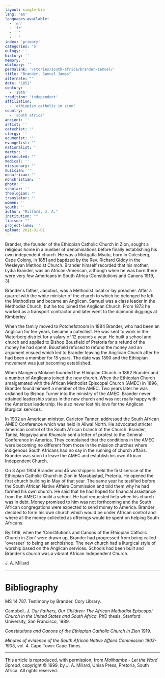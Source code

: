 ```yaml
---
layout: single-bio
lang: 'en'
languages-available:
  - 'en'
  - 'fr'
  - ' '
  - ' '
index: 'primary'
categories: 'b'
eulogy: ''
history: ''
memory: ''
obituary: ''
permalink: '/stories/south-africa/brander-samuel/'
title: "Brander, Samuel James"
alternate: ""
date: '1851'
century:
  - '19th'
tradition: 'independent'
affiliation:
  - 'ethiopian catholic in zion'
country:
  - 'south africa'
ancient: ''
artist: ''
catechist: ''
clergy: ''
ecumenist: ''
evangelist: ''
nationalist: ''
martyr: ''
persecuted: ''
medical: ''
missionary: ''
musician: ''
nonafrican: ''
nonchristian: ''
photo: ''
scholar: ''
theologian: ''
translator: ''
women: ''
youth: ''
author: "Millard, J. A."
institution: ""
liaison: ""
project-luke: ''
upload: 2011-01-01
---
```




Brander, the founder of the Ethiopian Catholic Church in Zion, sought a religious home in a number of denominations before finally establishing his own independent church. He was a Mokgatla Msutu, born in Colesberg, Cape Colony, in 1851 and baptized by the Rev. Richard Giddy in the Wesleyan Methodist Church. Brander himself recorded that his mother, Lydia Brander, was an African-American, although when he was born there were very few Americans in South Africa (Constitutions and Canons 1919, 3).

Brander's father, Jacobus, was a Methodist local or lay preacher. After a quarrel with the white minister of the church to which he belonged he left the Methodists and became an Anglican. Samuel was a class leader in the Methodist Church, but he too joined the Anglican Church. From 1873 he worked as a transport contractor and later went to the diamond diggings at Kimberley.

When the family moved to Potchefstroom in 1884 Brander, who had been an Anglican for ten years, became a catechist. He was sent to work in the Waterberg district for a salary of 12 pounds a year. He built a school and church and applied to Bishop Bousfield of Pretoria for a refund of the money he had spent. Bousfield refused to refund the money and an argument ensued which led to Brander leaving the Anglican Church after he had been a member for 15 years. The date was 1890 and the Ethiopian movement was just becoming established.

When Mangena Mokone founded the Ethiopian Church in 1892 Brander and a number of Anglicans joined the new church. When the Ethiopian Church amalgamated with the African Methodist Episcopal Church (AMEC) in 1896, Brander found himself a member of the AMEC. Two years later he was ordained by Bishop Turner into the ministry of the AMEC. Brander never attained leadership status in the new church and was not really happy with the American leadership. He also never lost his love for the Anglican liturgical services.

In 1902 an American minister, Carleton Tanner, addressed the South African AMEC Conference which was held in Aliwal North. He advocated stricter American control of the South African branch of the Church. Brander, Tantsi, Ncgayiya and Khumalo sent a letter of protest to the General Conference in America. They complained that the conditions in the AMEC were becoming no different from those in the mission churches where indigenous South Africans had no say in the running of church affairs. Brander was soon to leave the AMEC and establish his own African Independent Church.

On 3 April 1904 Brander and 45 worshippers held the first service of the Ethiopian Catholic Church in Zion in Marabastad, Pretoria. He opened the first church building in May of that year. The same year he testified before the South African Native Affairs Commission and told them why he had formed his own church. He said that he had hoped for financial assistance from the AMEC to build a school. He had requested help when his church was in debt. Money promised to him was not forthcoming and the South African congregations were expected to send money to America. Brander decided to form his own church which would be under African control and where all the money collected as offerings would be spent on helping South Africans.

By 1919, when the 'Constitutions and Canons of the Ethiopian Catholic Church in Zion' were drawn up, Brander had progressed from being called 'overseer' to being an archbishop. The new church had a liturgical style of worship based on the Anglican services. Schools had been built and Brander's church was a vibrant African Independent Church.

J. A. Millard

---

# Bibliography

MS 14 787.  Testimony by Brander. Cory Library.

Campbell, J. *Our Fathers, Our Children: The African Methodist Episcopal Church in the United States and South Africa.* PhD thesis, Stanford University, San Francisco, 1989.

*Constitutions and Canons of the Ethiopian Catholic Church in Zion* 1919.

*Minutes of evidence of the South African Native Affairs Commission 1903-1905*, vol. 4. Cape Town: Cape Times.

---

This article is reproduced, with permission, from *Malihambe - Let the Word Spread,* copyright &copy; 1999, by J. A. Millard, Unisa Press, Pretoria, South Africa.  All rights reserved.